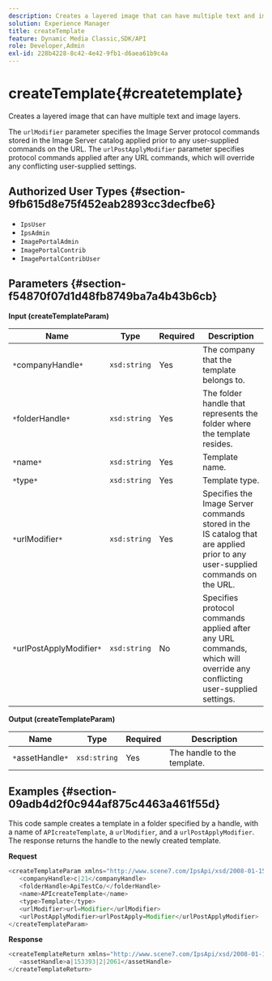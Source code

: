 ```yaml
---
description: Creates a layered image that can have multiple text and image layers.
solution: Experience Manager
title: createTemplate
feature: Dynamic Media Classic,SDK/API
role: Developer,Admin
exl-id: 228b4228-8c42-4e42-9fb1-d6aea61b9c4a
---
```

# createTemplate{#createtemplate}

Creates a layered image that can have multiple text and image layers.

 The `urlModifier` parameter specifies the Image Server protocol commands stored in the Image Server catalog applied prior to any user-supplied commands on the URL. The `urlPostApplyModifier` parameter specifies protocol commands applied after any URL commands, which will override any conflicting user-supplied settings. 

## Authorized User Types {#section-9fb615d8e75f452eab2893cc3decfbe6}

* `IpsUser` 
* `IpsAdmin` 
* `ImagePortalAdmin` 
* `ImagePortalContrib` 
* `ImagePortalContribUser`

## Parameters {#section-f54870f07d1d48fb8749ba7a4b43b6cb}

**Input (createTemplateParam)** 

|  Name  | Type  | Required  | Description  |
|---|---|---|---|
|  `*`companyHandle`*`  | `xsd:string`  | Yes  | The company that the template belongs to.  |
|  `*`folderHandle`*`  | `xsd:string`  | Yes  | The folder handle that represents the folder where the template resides.  |
|  `*`name`*`  | `xsd:string`  | Yes  | Template name.  |
|  `*`type`*`  | `xsd:string`  | Yes  | Template type.  |
|  `*`urlModifier`*`  | `xsd:string`  | Yes  | Specifies the Image Server commands stored in the IS catalog that are applied prior to any user-supplied commands on the URL.  |
|  `*`urlPostApplyModifier`*`  | `xsd:string`  | No  | Specifies protocol commands applied after any URL commands, which will override any conflicting user-supplied settings.  |

**Output (createTemplateParam)** 

|  Name  | Type  | Required  | Description  |
|---|---|---|---|
|  `*`assetHandle`*`  | `xsd:string`  | Yes  | The handle to the template.  |

## Examples {#section-09adb4d2f0c944af875c4463a461f55d}

This code sample creates a template in a folder specified by a handle, with a name of `APIcreateTemplate`, a `urlModifier`, and a `urlPostApplyModifier`. The response returns the handle to the newly created template.

**Request** 

```java
<createTemplateParam xmlns="http://www.scene7.com/IpsApi/xsd/2008-01-15">
   <companyHandle>c|21</companyHandle>
   <folderHandle>ApiTestCo/</folderHandle>
   <name>APIcreateTemplate</name>
   <type>Template</type>
   <urlModifier>url=Modifier</urlModifier>
   <urlPostApplyModifier>urlPostApply=Modifier</urlPostApplyModifier>
</createTemplateParam>
```

**Response** 

```java
<createTemplateReturn xmlns="http://www.scene7.com/IpsApi/xsd/2008-01-15">
   <assetHandle>a|153393|2|2061</assetHandle>
</createTemplateReturn>
```

